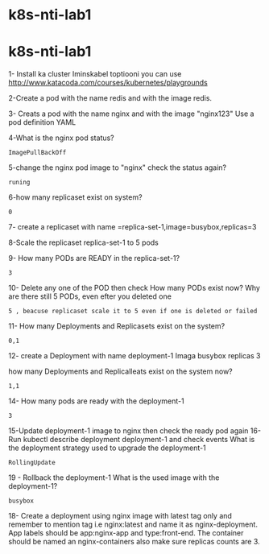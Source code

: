 # k8s-nti-lab1
# k8s-nti-lab1
1- Install ka cluster Iminskabel toptiooni you can use http://www.katacoda.com/courses/kubernetes/playgrounds

2-Create a pod with the name redis and with the image redis. 

3- Creats a pod with the name nginx and with the image "nginx123" Use a pod definition YAML

4-What is the nginx pod status?
```
ImagePullBackOff
```
5-change the nginx pod image to "nginx" check the status again?
```
runing
```
6-how many replicaset exist on system?
```
0
```
7- create a replicaset with name =replica-set-1,image=busybox,replicas=3

8-Scale the replicaset replica-set-1 to 5 pods 

9- How many PODs are READY in the replica-set-1?
```
3
```
10- Delete any one of the POD then check How many PODs exist now? Why are there still 5 PODs, even efter you deleted one
```
5 , beacuse replicaset scale it to 5 even if one is deleted or failed
```
11- How many Deployments and Replicasets exist on the system? 
```
0,1
```
12- create a Deployment with name deployment-1 Imaga busybox replicas 3

how many Deployments and Replicalleats exist on the system now? 
```
1,1
```
14- How many pods are ready with the deployment-1
```
3
```
15-Update deployment-1 image to nginx then check the ready pod again
16- Run kubectl describe deployment deployment-1 and check events
 What is the deployment strategy used to upgrade the deployment-1
 ```
RollingUpdate
```
19 - Rollback the deployment-1
What is the used image with the deployment-1?
```
busybox
```
18- Create a deployment using nginx image with latest tag only and remember to mention tag i.e nginx:latest and name it as nginx-deployment. App labels should be app:nginx-app and type:front-end. The container should be named an nginx-containers also make sure replicas counts are 3.
